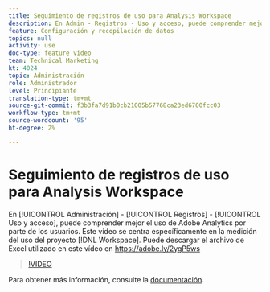 ```yaml
---
title: Seguimiento de registros de uso para Analysis Workspace
description: En Admin - Registros - Uso y acceso, puede comprender mejor el uso de Adobe Analytics por parte de los usuarios. Este vídeo se centra específicamente en la medición del uso de proyectos de Workspace.
feature: Configuración y recopilación de datos
topics: null
activity: use
doc-type: feature video
team: Technical Marketing
kt: 4024
topic: Administración
role: Administrador
level: Principiante
translation-type: tm+mt
source-git-commit: f3b3fa7d91b0cb21005b57768ca23ed6700fcc03
workflow-type: tm+mt
source-wordcount: '95'
ht-degree: 2%

---
```



# Seguimiento de registros de uso para Analysis Workspace

En [!UICONTROL Administración] - [!UICONTROL Registros] - [!UICONTROL Uso y acceso], puede comprender mejor el uso de Adobe Analytics por parte de los usuarios. Este vídeo se centra específicamente en la medición del uso del proyecto [!DNL Workspace]. Puede descargar el archivo de Excel utilizado en este vídeo en https://adobe.ly/2ygP5ws

>[!VIDEO](https://video.tv.adobe.com/v/29768/?quality=12)

Para obtener más información, consulte la [documentación](https://docs.adobe.com/help/en/analytics/admin/admin-tools/logs.html).
